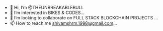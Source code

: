 - 👋 Hi, I’m @THEUNBREAKABLEBULL
- 👀 I’m interested in BIKES & CODES...
- 💞️ I’m looking to collaborate on FULL STACK BLOCKCHAIN PROJECTS ...
- 📫 How to reach me shivamshrm.1998@gmail.com...

<!---
THEUNBREAKABLEBULL/THEUNBREAKABLEBULL is a ✨ special ✨ repository because its `README.md` (this file) appears on your GitHub profile.
You can click the Preview link to take a look at your changes.
--->
